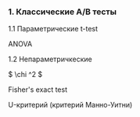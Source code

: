 ### 1. Классические А/В тесты
1.1 Параметрические
t-test

ANOVA

1.2 Непараметричкеские

$ \chi ^2 $

Fisher's exact test

U-критерий (критерий Манно-Уитни)
